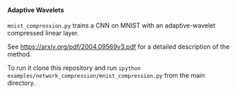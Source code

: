 #### Adaptive Wavelets
```mnist_compression.py``` trains a CNN on MNIST with an adaptive-wavelet
compressed linear layer.

See https://arxiv.org/pdf/2004.09569v3.pdf for a detailed description of the method.

To run it clone this repository and run ```ipython examples/network_compression/mnist_compression.py```
from the main directory.
